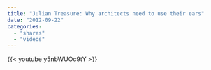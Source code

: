 ```yaml
---
title: "Julian Treasure: Why architects need to use their ears"
date: "2012-09-22"
categories:
  - "shares"
  - "videos"
---
```


{{< youtube y5nbWUOc9tY >}}
